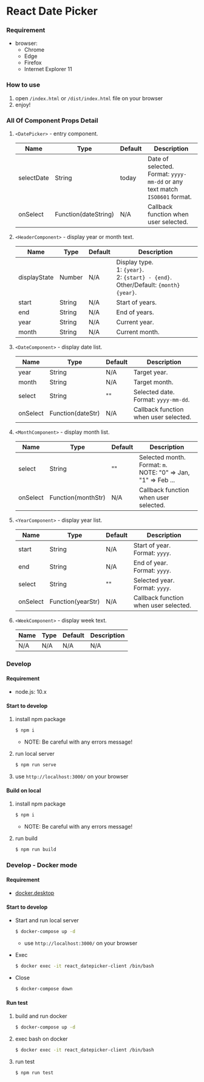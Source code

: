 # React Date Picker

### Requirement

- browser:
  - Chrome
  - Edge
  - Firefox
  - Internet Explorer 11

### How to use

1. open `/index.html` or `/dist/index.html` file on your browser
2. enjoy!

### All Of Component Props Detail

1. `<DatePicker>` - entry component.

   | Name       | Type                 | Default | Description                                                                   |
   | ---------- | -------------------- | ------- | ----------------------------------------------------------------------------- |
   | selectDate | String               | today   | Date of selected.<br>Format: `yyyy-mm-dd` or any text match `ISO8601` format. |
   | onSelect   | Function(dateString) | N/A     | Callback function when user selected.                                         |

2. `<HeaderComponent>` - display year or month text.

   | Name         | Type   | Default | Description                                                                                     |
   | ------------ | ------ | ------- | ----------------------------------------------------------------------------------------------- |
   | displayState | Number | N/A     | Display type.<br> 1: `{year}`. <br> 2: `{start} - {end}`. <br> Other/Default: `{month} {year}`. |
   | start        | String | N/A     | Start of years.                                                                                 |
   | end          | String | N/A     | End of years.                                                                                   |
   | year         | String | N/A     | Current year.                                                                                   |
   | month        | String | N/A     | Current month.                                                                                  |

3. `<DateComponent>` - display date list.

   | Name     | Type              | Default | Description                               |
   | -------- | ----------------- | ------- | ----------------------------------------- |
   | year     | String            | N/A     | Target year.                              |
   | month    | String            | N/A     | Target month.                             |
   | select   | String            | ""      | Selected date. <br> Format: `yyyy-mm-dd`. |
   | onSelect | Function(dateStr) | N/A     | Callback function when user selected.     |

4. `<MonthComponent>` - display month list.

   | Name     | Type               | Default | Description                                                             |
   | -------- | ------------------ | ------- | ----------------------------------------------------------------------- |
   | select   | String             | ""      | Selected month. <br> Format: `m`. <br> NOTE: "0" => Jan, "1" => Feb ... |
   | onSelect | Function(monthStr) | N/A     | Callback function when user selected.                                   |

5. `<YearComponent>` - display year list.

   | Name     | Type              | Default | Description                           |
   | -------- | ----------------- | ------- | ------------------------------------- |
   | start    | String            | N/A     | Start of year. <br> Format: `yyyy`.   |
   | end      | String            | N/A     | End of year. <br> Format: `yyyy`.     |
   | select   | String            | ""      | Selected year. <br> Format: `yyyy`.   |
   | onSelect | Function(yearStr) | N/A     | Callback function when user selected. |

6. `<WeekComponent>` - display week text.

   | Name | Type | Default | Description |
   | ---- | ---- | ------- | ----------- |
   | N/A  | N/A  | N/A     | N/A         |

### Develop

#### Requirement

- node.js: 10.x

#### Start to develop

1. install npm package

   ```bash
   $ npm i
   ```

   - NOTE: Be careful with any errors message!

2. run local server

   ```bash
   $ npm run serve
   ```

3. use `http://localhost:3000/` on your browser

#### Build on local

1. install npm package

   ```bash
   $ npm i
   ```

   - NOTE: Be careful with any errors message!

2. run build

   ```bash
   $ npm run build
   ```

### Develop - Docker mode

#### Requirement

- [docker.desktop](https://www.docker.com/products/docker-desktop/)

#### Start to develop

- Start and run local server

  ```bash
  $ docker-compose up -d
  ```

  - use `http://localhost:3000/` on your browser

- Exec

  ```bash
  $ docker exec -it react_datepicker-client /bin/bash
  ```

- Close

  ```bash
  $ docker-compose down
  ```

#### Run test

1. build and run docker

   ```bash
   $ docker-compose up -d
   ```

2. exec bash on docker

   ```bash
   $ docker exec -it react_datepicker-client /bin/bash
   ```

3. run test

   ```bash
   $ npm run test
   ```
